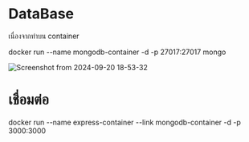 # DataBase

เนื่องจากทำบน container

docker run --name mongodb-container -d -p 27017:27017 mongo


![Screenshot from 2024-09-20 18-53-32](https://github.com/user-attachments/assets/dc1eba5f-277c-428c-a260-359fbfc9fd79)

# เชื่อมต่อ 

docker run --name express-container --link mongodb-container -d -p 3000:3000
